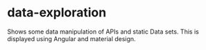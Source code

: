 # data-exploration
Shows some data manipulation of APIs and static Data sets. This is displayed using Angular and material design.
